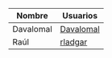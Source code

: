 | Nombre | Usuarios | 
| ------ | -------- |
| Davalomal | [Davalomal](https://github.com/Davalomal/Git_2_asir) |
| Raúl      | [rladgar](https://github.com/rladgar) |

